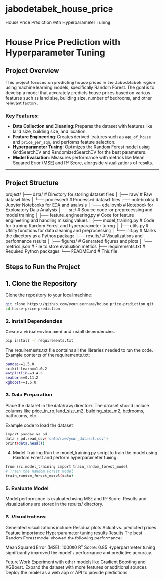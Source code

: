 # jabodetabek_house_price
House Price Prediction with Hyperparameter Tuning
# House Price Prediction with Hyperparameter Tuning

## Project Overview
This project focuses on predicting house prices in the Jabodetabek region using machine learning models, specifically Random Forest. The goal is to develop a model that accurately predicts house prices based on various features such as land size, building size, number of bedrooms, and other relevant factors.

### Key Features:
- **Data Collection and Cleaning**: Prepares the dataset with features like land size, building size, and location.
- **Feature Engineering**: Creates derived features such as `age_of_house` and `price_per_sqm`, and performs feature selection.
- **Hyperparameter Tuning**: Optimizes the Random Forest model using GridSearchCV and RandomizedSearchCV for the best parameters.
- **Model Evaluation**: Measures performance with metrics like Mean Squared Error (MSE) and R² Score, alongside visualizations of results.

---

## Project Structure
project/ ├── data/ # Directory for storing dataset files │ ├── raw/ # Raw dataset files │ └── processed/ # Processed dataset files ├── notebooks/ # Jupyter Notebooks for EDA and analysis │ └── eda.ipynb # Notebook for Exploratory Data Analysis ├── src/ # Source code for preprocessing and model training │ ├── feature_engineering.py # Code for feature engineering and handling missing values │ ├── model_training.py # Code for training Random Forest and hyperparameter tuning │ ├── utils.py # Utility functions for data cleaning and preprocessing │ └── init.py # Marks the directory as a Python package ├── results/ # Visualizations and performance results │ ├── figures/ # Generated figures and plots │ └── metrics.json # File to store evaluation metrics ├── requirements.txt # Required Python packages └── README.md # This file

## Steps to Run the Project

## 1. Clone the Repository
Clone the repository to your local machine:
```bash
git clone https://github.com/yourusername/house-price-prediction.git
cd house-price-prediction
```
### 2. Install Dependencies

Create a virtual environment and install dependencies:
```bash
pip install -r requirements.txt
```
The requirements.txt file contains all the libraries needed to run the code. Example contents of the requirements.txt:
```bash
pandas==1.5.0
scikit-learn==1.0.2
matplotlib==3.4.3
seaborn==0.11.2
xgboost==1.5.0
```
### 3. Data Preparation
Place the dataset in the data/raw/ directory. The dataset should include columns like price_in_rp, land_size_m2, building_size_m2, bedrooms, bathrooms, etc.

Example code to load the dataset:
```bash
import pandas as pd
data = pd.read_csv('data/raw/your_dataset.csv')
print(data.head())
```
4. Model Training
Run the model_training.py script to train the model using Random Forest and perform hyperparameter tuning:
```bash
from src.model_training import train_random_forest_model
# Train the Random Forest model
train_random_forest_model(data)
```
### 5. Evaluate Model
Model performance is evaluated using MSE and R² Score. Results and visualizations are stored in the results/ directory.

### 6. Visualizations
Generated visualizations include:
Residual plots
Actual vs. predicted prices
Feature importance
Hyperparameter tuning results
Results
The best Random Forest model showed the following performance:

Mean Squared Error (MSE): 100000
R² Score: 0.85
Hyperparameter tuning significantly improved the model's performance and predictive accuracy.

Future Work
Experiment with other models like Gradient Boosting and XGBoost.
Expand the dataset with more features or additional sources.
Deploy the model as a web app or API to provide predictions.
